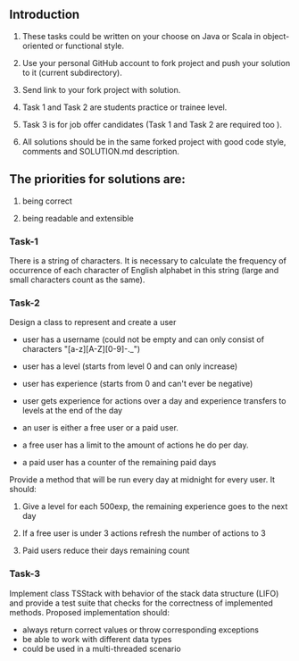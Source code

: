 ## Introduction

1. These tasks could be written on your choose on Java or Scala in object-oriented or functional style.

2. Use your personal GitHub account to fork project and push your solution to it (current subdirectory).

3. Send link to your fork project with solution.

4. Task 1 and Task 2 are students practice or trainee level.

5. Task 3 is for job offer candidates (Task 1 and Task 2 are required too ).

6. All solutions should be in the same forked project with good code style, comments and SOLUTION.md description.



## The priorities for solutions are:

  1) being correct

  2) being readable and extensible




### Task-1

There is a string of characters. It is necessary to calculate the frequency of occurrence of each character of English alphabet in this string (large and small characters count as the same).



### Task-2

Design a class to represent and create a user

*  user has a username (could not be empty and can only consist of characters "[a-z][A-Z][0-9]-._")

*  user has a level (starts from level 0 and can only increase)

*  user has experience (starts from 0 and can't ever be negative)

*  user gets experience for actions over a day and experience transfers to levels at the end of the day

*  an user is either a free user or a paid user.

*  a free user has a limit to the amount of actions he do per day.

*  a paid user has a counter of the remaining paid days



Provide a method that will be run every day at midnight for every user. It should:

1.  Give a level for each 500exp, the remaining experience goes to the next day

2.  If a free user is under 3 actions refresh the number of actions to 3

3.  Paid users reduce their days remaining count


### Task-3

Implement class TSStack with behavior of the stack data structure (LIFO) and provide a test suite that checks for the correctness of implemented methods.
Proposed implementation should:
* always return correct values or throw corresponding exceptions 
* be able to work with different data types
* could be used in a multi-threaded scenario 
